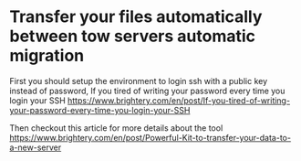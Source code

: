 # Transfer your files automatically between tow servers automatic migration

First you should setup the environment to login ssh with a public key instead of password, If you tired of writing your password every time you login your SSH 
https://www.brightery.com/en/post/If-you-tired-of-writing-your-password-every-time-you-login-your-SSH


Then checkout this article for more details about the tool https://www.brightery.com/en/post/Powerful-Kit-to-transfer-your-data-to-a-new-server

